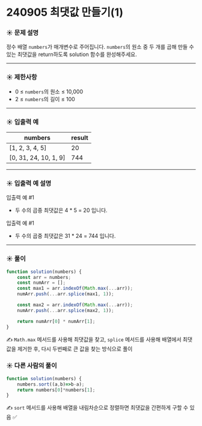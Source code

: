 # 240905 최댓값 만들기(1)

### ☀️ 문제 설명

정수 배열 `numbers`가 매개변수로 주어집니다. `numbers`의 원소 중 두 개를 곱해 만들 수 있는 최댓값을 return하도록 solution 함수를 완성해주세요.

---

### ☀️ **제한사항**

- 0 ≤ `numbers`의 원소 ≤ 10,000
- 2 ≤ `numbers`의 길이 ≤ 100

---

### ☀️ **입출력 예**

| numbers | result |
| --- | --- |
| [1, 2, 3, 4, 5] | 20 |
| [0, 31, 24, 10, 1, 9] | 744 |

---

### ☀️ **입출력 예 설명**

입출력 예 #1

- 두 수의 곱중 최댓값은 4 * 5 = 20 입니다.

입출력 예 #1

- 두 수의 곱중 최댓값은 31 * 24 = 744 입니다.

---

### ☀️ 풀이

```jsx
function solution(numbers) {
    const arr = numbers;
    const numArr = [];
    const max1 = arr.indexOf(Math.max(...arr));
    numArr.push(...arr.splice(max1, 1));

    const max2 = arr.indexOf(Math.max(...arr));
    numArr.push(...arr.splice(max2, 1));

    return numArr[0] * numArr[1];
}
```

✍️ `Math.max` 메서드를 사용해 최댓값을 찾고, `splice` 메서드를 사용해 배열에서 최댓값을 제거한 후, 다시 두번째로 큰 값을 찾는 방식으로 풀이

### ☀️ 다른 사람의 풀이

```jsx
function solution(numbers) {
    numbers.sort((a,b)=>b-a);
    return numbers[0]*numbers[1];
}
```

✍️ `sort` 메서드를 사용해 배열을 내림차순으로 정렬하면 최댓값을 간편하게 구할 수 있음 ✅